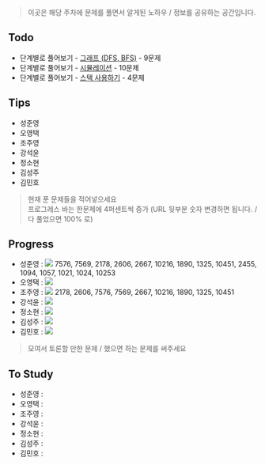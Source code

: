  > 이곳은 해당 주차에 문제를 풀면서 알게된 노하우 / 정보를 공유하는 공간입니다.

 ## Todo

 - 단계별로 풀어보기 - [그래프 (DFS, BFS)](https://www.acmicpc.net/step/24) - 9문제
 - 단계별로 풀어보기 - [시뮬레이션](https://www.acmicpc.net/step/19) - 10문제
 - 단계별로 풀어보기 - [스택 사용하기](https://www.acmicpc.net/step/11) - 4문제

 ## Tips

 - 성준영 
 - 오영택
 - 조주영
 - 강석윤
 - 정소현
 - 김성주
 - 김민호

 > 현재 푼 문제들을 적어넣으세요  
 > 프로그레스 바는 한문제에 4퍼센트씩 증가 (URL 뒷부분 숫자 변경하면 됩니다. / 다 풀었으면 100% 로)

 ## Progress

 - 성준영 : ![](http://progressed.io/bar/60) 7576, 7569, 2178, 2606, 2667, 10216, 1890, 1325, 10451, 2455, 1094, 1057, 1021, 1024, 10253
 - 오영택 : ![](http://progressed.io/bar/0)
 - 조주영 : ![](http://progressed.io/bar/36) 2178, 2606, 7576, 7569, 2667, 10216, 1890, 1325, 10451
 - 강석윤 : ![](http://progressed.io/bar/0)
 - 정소현 : ![](http://progressed.io/bar/0)
 - 김성주 : ![](http://progressed.io/bar/0)
 - 김민호 : ![](http://progressed.io/bar/0)

 > 모여서 토론할 만한 문제 / 했으면 하는 문제를 써주세요

 ## To Study

- 성준영 : 
- 오영택 : 
- 조주영 :
- 강석윤 :
- 정소현 :
- 김성주 :
- 김민호 :
